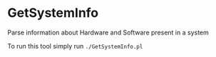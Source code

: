 # GetSystemInfo
Parse information about Hardware and Software present in a system

To run this tool simply run
`./GetSystemInfo.pl`

